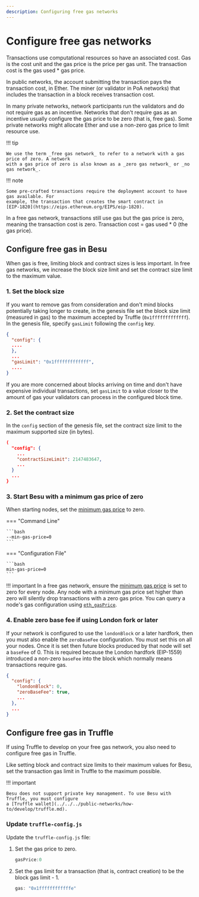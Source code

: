 ```yaml
---
description: Configuring free gas networks
---
```


# Configure free gas networks

Transactions use computational resources so have an associated cost. Gas is the cost unit and the
gas price is the price per gas unit. The transaction cost is the gas used * gas price.

In public networks, the account submitting the transaction pays the transaction cost, in Ether.
The miner (or validator in PoA networks) that includes the transaction in a block receives
transaction cost.

In many private networks, network participants run the validators and do not require gas as an
incentive. Networks that don't require gas as an incentive usually configure the gas price to be
zero (that is, free gas). Some private networks might allocate Ether and use a non-zero gas price
to limit resource use.

!!! tip

    We use the term _free gas network_ to refer to a network with a gas price of zero. A network
    with a gas price of zero is also known as a _zero gas network_ or _no gas network_.

!!! note

    Some pre-crafted transactions require the deployment account to have gas available. For
    example, the transaction that creates the smart contract in
    [EIP-1820](https://eips.ethereum.org/EIPS/eip-1820).

In a free gas network, transactions still use gas but the gas price is zero, meaning the
transaction cost is zero. Transaction cost = gas used * 0 (the gas price).

## Configure free gas in Besu

When gas is free, limiting block and contract sizes is less important. In free gas networks, we
increase the block size limit and set the contract size limit to the maximum value.

### 1. Set the block size

If you want to remove gas from consideration and don't mind blocks potentially taking longer to
create, in the genesis file set the block size limit (measured in gas) to the maximum accepted by
Truffle (`0x1fffffffffffff`). In the genesis file, specify `gasLimit` following the `config` key.

```json
{
  "config": {
  ....
  },
  ...
  "gasLimit": "0x1fffffffffffff",
  ....
}
```

If you are more concerned about blocks arriving on time and don't have expensive individual
transactions, set `gasLimit` to a value closer to the amount of gas your validators can process in
the configured block time.

### 2. Set the contract size

In the `config` section of the genesis file, set the contract size limit to the maximum supported
size (in bytes).

```json
(
  "config": {
    ...
    "contractSizeLimit": 2147483647,
    ...
  }
  ...
}
```

### 3. Start Besu with a minimum gas price of zero

When starting nodes, set the [minimum gas price](../../../public-networks/reference/cli/options.md#min-gas-price)
to zero.

=== "Command Line"

    ```bash
    --min-gas-price=0
    ```

=== "Configuration File"

    ```bash
    min-gas-price=0
    ```

!!! important
    In a free gas network, ensure the [minimum gas price](../../../public-networks/reference/cli/options.md#min-gas-price)
    is set to zero for every node.
    Any node with a minimum gas price set higher than zero will silently drop transactions with a zero gas price.
    You can query a node's gas configuration using [`eth_gasPrice`](../../../public-networks/reference/api/index.md#eth_gasprice).

### 4. Enable zero base fee if using London fork or later

If your network is configured to use the `londonBlock` or a later hardfork, then you must also enable the `zeroBaseFee` configuration.
You must set this on all your nodes.
Once it is set then future blocks produced by that node will set a `baseFee` of 0.
This is required because the London hardfork (EIP-1559) introduced a non-zero `baseFee` into the block which normally means transactions require gas.

```json
{
  "config": {
    "londonBlock": 0,
    "zeroBaseFee": true,
    ...
  },
  ...
}
``` 

## Configure free gas in Truffle

If using Truffle to develop on your free gas network, you also need to configure free gas in
Truffle.

Like setting block and contract size limits to their maximum values for Besu, set the transaction
gas limit in Truffle to the maximum possible.

!!! important

    Besu does not support private key management. To use Besu with Truffle, you must configure
    a [Truffle wallet](../../../public-networks/how-to/develop/truffle.md).

### Update `truffle-config.js`

Update the `truffle-config.js` file:

1. Set the gas price to zero.

    ```js
    gasPrice:0
    ```

1. Set the gas limit for a transaction (that is, contract creation) to be the block gas limit - 1.

    ```js
    gas: "0x1ffffffffffffe"
    ```
